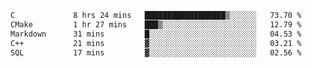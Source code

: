 <!--START_SECTION:waka-->

```txt
C             8 hrs 24 mins   ██████████████████▒░░░░░░   73.70 %
CMake         1 hr 27 mins    ███▒░░░░░░░░░░░░░░░░░░░░░   12.79 %
Markdown      31 mins         █░░░░░░░░░░░░░░░░░░░░░░░░   04.53 %
C++           21 mins         ▓░░░░░░░░░░░░░░░░░░░░░░░░   03.21 %
SQL           17 mins         ▓░░░░░░░░░░░░░░░░░░░░░░░░   02.56 %
```

<!--END_SECTION:waka-->
